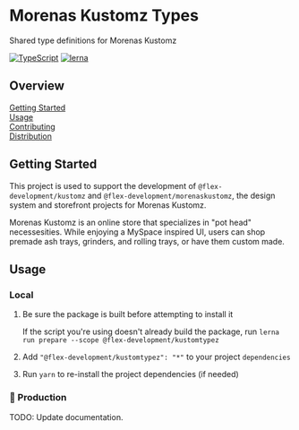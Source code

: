 # Morenas Kustomz Types

Shared type definitions for Morenas Kustomz

[![TypeScript](https://badgen.net/badge/-/typescript?icon=typescript&label)](https://www.typescriptlang.org/) [![lerna](https://img.shields.io/badge/maintained%20with-lerna-cc00ff.svg)](https://lerna.js.org/)

## Overview

[Getting Started](#getting-started)  
[Usage](#usage)  
[Contributing](docs/CONTRIBUTING.md)  
[Distribution](docs/DISTRIBUTION.md)

## Getting Started

This project is used to support the development of `@flex-development/kustomz` and `@flex-development/morenaskustomz`, the design system and storefront projects for Morenas Kustomz.

Morenas Kustomz is an online store that specializes in "pot head" necessesities. While enjoying a MySpace inspired UI, users can shop premade ash trays, grinders, and rolling trays, or have them custom made.

## Usage

### Local

1. Be sure the package is built before attempting to install it

   If the script you're using doesn't already build the package, run `lerna run prepare --scope @flex-development/kustomtypez`

2. Add `"@flex-development/kustomtypez": "*"` to your project `dependencies`

3. Run `yarn` to re-install the project dependencies (if needed)

### 🚧 Production

TODO: Update documentation.
